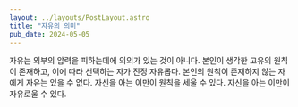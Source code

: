```yaml
---
layout: ../layouts/PostLayout.astro
title: "자유의 의미"
pub_date: 2024-05-05
---
```


자유는 외부의 압력을 피하는데에 의의가 있는 것이 아니다. 본인이 생각한 고유의 원칙이 존재하고, 이에 따라 선택하는 자가 진정 자유롭다. 본인의 원칙이 존재하지 않는 자에게 자유는 있을 수 없다. 자신을 아는 이만이 원칙을 세울 수 있다. 자신을 아는 이만이 자유로울 수 있다.

